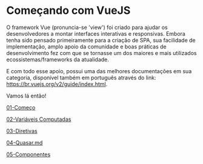 # Começando com VueJS

O framework Vue (pronuncia-se 'view') foi criado para ajudar os desenvolvedores a montar interfaces interativas e responsivas. Embora tenha sido pensado primeiramente para a criação de SPA, sua facilidade de implementação, amplo apoio da comunidade e boas práticas de desenvolvimento fez com que se tornasse um dos maiores e mais utilizados ecossistemas/frameworks da atualidade.

E com todo esse apoio, possui uma das melhores documentações em sua categoria, disponível também em português através do link: https://br.vuejs.org/v2/guide/index.html.

Vamos lá então!

 [01-Começo](Laboratorio/01-Comeco.md) 

[02-Variáveis Computadas](Laboratorio/02-Computados.md) 

 [03-Diretivas](Laboratorio/03-Diretivas.md) 

 [04-Quasar.md](Laboratorio/04-Quasar)  

[05-Componentes](Laboratorio/05-Componentes.md) 

